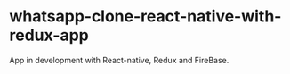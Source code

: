 # whatsapp-clone-react-native-with-redux-app
App in development with React-native, Redux and FireBase.
